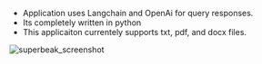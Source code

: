 - Application uses Langchain and OpenAi for query responses.
- Its completely written in python
- This applicaiton currentely supports txt, pdf, and docx files.

![superbeak_screenshot](https://github.com/chanchal-1001/doc-reader/assets/158021620/aff60c15-8489-4007-a009-0c80bf699935)

